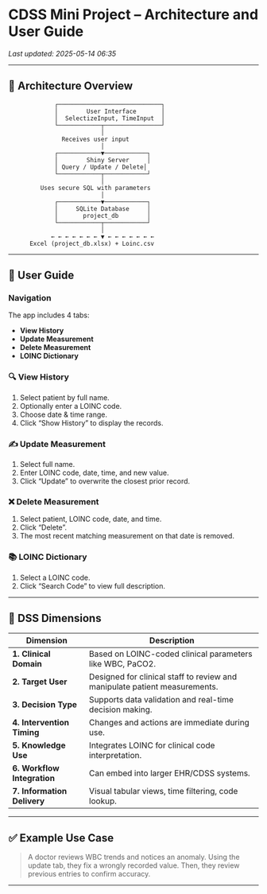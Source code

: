 
# CDSS Mini Project – Architecture and User Guide

_Last updated: 2025-05-14 06:35_

---

## 📐 Architecture Overview

```
             ┌─────────────────────────────┐
             │        User Interface       │
             │  SelectizeInput, TimeInput  │
             └────────────┬────────────────┘
                          │
               Receives user input
                          │
             ┌────────────▼────────────┐
             │        Shiny Server     │
             │ Query / Update / Delete│
             └────────────┬────────────┘
                          │
         Uses secure SQL with parameters
                          │
             ┌────────────▼────────────┐
             │     SQLite Database     │
             │       project_db        │
             └────────────┬────────────┘
                          │
            ← ← ← ← ← ← ← ▼ ← ← ← ← ← ← ←
      Excel (project_db.xlsx) + Loinc.csv
```

---

## 📘 User Guide

### Navigation
The app includes 4 tabs:
- **View History**
- **Update Measurement**
- **Delete Measurement**
- **LOINC Dictionary**

### 🔍 View History
1. Select patient by full name.
2. Optionally enter a LOINC code.
3. Choose date & time range.
4. Click “Show History” to display the records.

### ✍️ Update Measurement
1. Select full name.
2. Enter LOINC code, date, time, and new value.
3. Click “Update” to overwrite the closest prior record.

### ❌ Delete Measurement
1. Select patient, LOINC code, date, and time.
2. Click “Delete”.
3. The most recent matching measurement on that date is removed.

### 📚 LOINC Dictionary
1. Select a LOINC code.
2. Click “Search Code” to view full description.

---

## 🧠 DSS Dimensions

| Dimension              | Description                                                                 |
|------------------------|-----------------------------------------------------------------------------|
| **1. Clinical Domain** | Based on LOINC-coded clinical parameters like WBC, PaCO2.                   |
| **2. Target User**     | Designed for clinical staff to review and manipulate patient measurements. |
| **3. Decision Type**   | Supports data validation and real-time decision making.                    |
| **4. Intervention Timing** | Changes and actions are immediate during use.                        |
| **5. Knowledge Use**   | Integrates LOINC for clinical code interpretation.                          |
| **6. Workflow Integration** | Can embed into larger EHR/CDSS systems.                              |
| **7. Information Delivery** | Visual tabular views, time filtering, code lookup.                   |

---

## ✅ Example Use Case

> A doctor reviews WBC trends and notices an anomaly. Using the update tab, they fix a wrongly recorded value. Then, they review previous entries to confirm accuracy.

---
